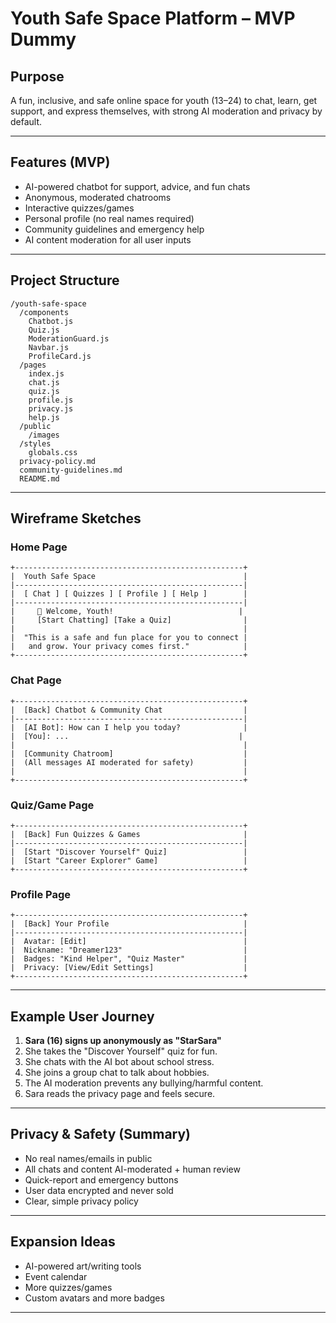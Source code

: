 # Youth Safe Space Platform – MVP Dummy

## Purpose
A fun, inclusive, and safe online space for youth (13–24) to chat, learn, get support, and express themselves, with strong AI moderation and privacy by default.

---

## Features (MVP)
- AI-powered chatbot for support, advice, and fun chats
- Anonymous, moderated chatrooms
- Interactive quizzes/games
- Personal profile (no real names required)
- Community guidelines and emergency help
- AI content moderation for all user inputs

---

## Project Structure
```
/youth-safe-space
  /components
    Chatbot.js
    Quiz.js
    ModerationGuard.js
    Navbar.js
    ProfileCard.js
  /pages
    index.js
    chat.js
    quiz.js
    profile.js
    privacy.js
    help.js
  /public
    /images
  /styles
    globals.css
  privacy-policy.md
  community-guidelines.md
  README.md
```

---

## Wireframe Sketches

### Home Page
```
+---------------------------------------------------+
|  Youth Safe Space                                 |
|---------------------------------------------------|
|  [ Chat ] [ Quizzes ] [ Profile ] [ Help ]        |
|---------------------------------------------------|
|     👋 Welcome, Youth!                            |
|     [Start Chatting] [Take a Quiz]                |
|                                                   |
|  "This is a safe and fun place for you to connect |
|   and grow. Your privacy comes first."            |
+---------------------------------------------------+
```

### Chat Page
```
+---------------------------------------------------+
|  [Back] Chatbot & Community Chat                  |
|---------------------------------------------------|
|  [AI Bot]: How can I help you today?              |
|  [You]: ...                                      |
|                                                   |
|  [Community Chatroom]                             |
|  (All messages AI moderated for safety)           |
|                                                   |
+---------------------------------------------------+
```

### Quiz/Game Page
```
+---------------------------------------------------+
|  [Back] Fun Quizzes & Games                       |
|---------------------------------------------------|
|  [Start "Discover Yourself" Quiz]                 |
|  [Start "Career Explorer" Game]                   |
+---------------------------------------------------+
```

### Profile Page
```
+---------------------------------------------------+
|  [Back] Your Profile                              |
|---------------------------------------------------|
|  Avatar: [Edit]                                   |
|  Nickname: "Dreamer123"                           |
|  Badges: "Kind Helper", "Quiz Master"             |
|  Privacy: [View/Edit Settings]                    |
+---------------------------------------------------+
```

---

## Example User Journey

1. **Sara (16) signs up anonymously as "StarSara"**
2. She takes the "Discover Yourself" quiz for fun.
3. She chats with the AI bot about school stress.
4. She joins a group chat to talk about hobbies.
5. The AI moderation prevents any bullying/harmful content.
6. Sara reads the privacy page and feels secure.

---

## Privacy & Safety (Summary)

- No real names/emails in public
- All chats and content AI-moderated + human review
- Quick-report and emergency buttons
- User data encrypted and never sold
- Clear, simple privacy policy

---

## Expansion Ideas

- AI-powered art/writing tools
- Event calendar
- More quizzes/games
- Custom avatars and more badges

---